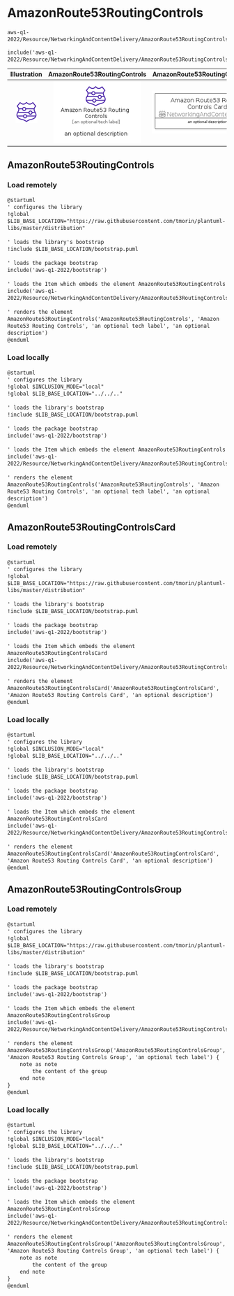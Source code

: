 # AmazonRoute53RoutingControls


```text
aws-q1-2022/Resource/NetworkingAndContentDelivery/AmazonRoute53RoutingControls
```

```text
include('aws-q1-2022/Resource/NetworkingAndContentDelivery/AmazonRoute53RoutingControls')
```



| Illustration | AmazonRoute53RoutingControls | AmazonRoute53RoutingControlsCard | AmazonRoute53RoutingControlsGroup |
| :---: | :---: | :---: | :---: |
| ![illustration for Illustration](../../../aws-q1-2022/Resource/NetworkingAndContentDelivery/AmazonRoute53RoutingControls.png) | ![illustration for AmazonRoute53RoutingControls](../../../aws-q1-2022/Resource/NetworkingAndContentDelivery/AmazonRoute53RoutingControls.Local.png) | ![illustration for AmazonRoute53RoutingControlsCard](../../../aws-q1-2022/Resource/NetworkingAndContentDelivery/AmazonRoute53RoutingControlsCard.Local.png) | ![illustration for AmazonRoute53RoutingControlsGroup](../../../aws-q1-2022/Resource/NetworkingAndContentDelivery/AmazonRoute53RoutingControlsGroup.Local.png) |




## AmazonRoute53RoutingControls

### Load remotely
```plantuml
@startuml
' configures the library
!global $LIB_BASE_LOCATION="https://raw.githubusercontent.com/tmorin/plantuml-libs/master/distribution"

' loads the library's bootstrap
!include $LIB_BASE_LOCATION/bootstrap.puml

' loads the package bootstrap
include('aws-q1-2022/bootstrap')

' loads the Item which embeds the element AmazonRoute53RoutingControls
include('aws-q1-2022/Resource/NetworkingAndContentDelivery/AmazonRoute53RoutingControls')

' renders the element
AmazonRoute53RoutingControls('AmazonRoute53RoutingControls', 'Amazon Route53 Routing Controls', 'an optional tech label', 'an optional description')
@enduml
```

### Load locally
```plantuml
@startuml
' configures the library
!global $INCLUSION_MODE="local"
!global $LIB_BASE_LOCATION="../../.."

' loads the library's bootstrap
!include $LIB_BASE_LOCATION/bootstrap.puml

' loads the package bootstrap
include('aws-q1-2022/bootstrap')

' loads the Item which embeds the element AmazonRoute53RoutingControls
include('aws-q1-2022/Resource/NetworkingAndContentDelivery/AmazonRoute53RoutingControls')

' renders the element
AmazonRoute53RoutingControls('AmazonRoute53RoutingControls', 'Amazon Route53 Routing Controls', 'an optional tech label', 'an optional description')
@enduml
```

## AmazonRoute53RoutingControlsCard

### Load remotely
```plantuml
@startuml
' configures the library
!global $LIB_BASE_LOCATION="https://raw.githubusercontent.com/tmorin/plantuml-libs/master/distribution"

' loads the library's bootstrap
!include $LIB_BASE_LOCATION/bootstrap.puml

' loads the package bootstrap
include('aws-q1-2022/bootstrap')

' loads the Item which embeds the element AmazonRoute53RoutingControlsCard
include('aws-q1-2022/Resource/NetworkingAndContentDelivery/AmazonRoute53RoutingControls')

' renders the element
AmazonRoute53RoutingControlsCard('AmazonRoute53RoutingControlsCard', 'Amazon Route53 Routing Controls Card', 'an optional description')
@enduml
```

### Load locally
```plantuml
@startuml
' configures the library
!global $INCLUSION_MODE="local"
!global $LIB_BASE_LOCATION="../../.."

' loads the library's bootstrap
!include $LIB_BASE_LOCATION/bootstrap.puml

' loads the package bootstrap
include('aws-q1-2022/bootstrap')

' loads the Item which embeds the element AmazonRoute53RoutingControlsCard
include('aws-q1-2022/Resource/NetworkingAndContentDelivery/AmazonRoute53RoutingControls')

' renders the element
AmazonRoute53RoutingControlsCard('AmazonRoute53RoutingControlsCard', 'Amazon Route53 Routing Controls Card', 'an optional description')
@enduml
```

## AmazonRoute53RoutingControlsGroup

### Load remotely
```plantuml
@startuml
' configures the library
!global $LIB_BASE_LOCATION="https://raw.githubusercontent.com/tmorin/plantuml-libs/master/distribution"

' loads the library's bootstrap
!include $LIB_BASE_LOCATION/bootstrap.puml

' loads the package bootstrap
include('aws-q1-2022/bootstrap')

' loads the Item which embeds the element AmazonRoute53RoutingControlsGroup
include('aws-q1-2022/Resource/NetworkingAndContentDelivery/AmazonRoute53RoutingControls')

' renders the element
AmazonRoute53RoutingControlsGroup('AmazonRoute53RoutingControlsGroup', 'Amazon Route53 Routing Controls Group', 'an optional tech label') {
    note as note
        the content of the group
    end note
}
@enduml
```

### Load locally
```plantuml
@startuml
' configures the library
!global $INCLUSION_MODE="local"
!global $LIB_BASE_LOCATION="../../.."

' loads the library's bootstrap
!include $LIB_BASE_LOCATION/bootstrap.puml

' loads the package bootstrap
include('aws-q1-2022/bootstrap')

' loads the Item which embeds the element AmazonRoute53RoutingControlsGroup
include('aws-q1-2022/Resource/NetworkingAndContentDelivery/AmazonRoute53RoutingControls')

' renders the element
AmazonRoute53RoutingControlsGroup('AmazonRoute53RoutingControlsGroup', 'Amazon Route53 Routing Controls Group', 'an optional tech label') {
    note as note
        the content of the group
    end note
}
@enduml
```

